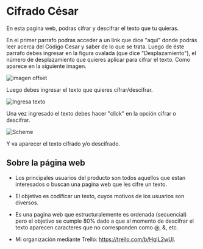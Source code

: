 # Cifrado César 
En esta pagina web, podras cifrar y descifrar el texto que tu quieras.

En el primer parrafo podras acceder a un link que dice "aquí" donde podrás leer acerca del Código Cesar y saber de lo que se trata.
Luego de éste parrafo debes ingresar en la figura ovalada (que dice "Desplazamiento"), el número de desplazamiento que quieres aplicar para cifrar el texto. Como aparece en la siguiente imagen. 

![imagen offset](https://sumel.cl/imagen3.jpeg)

Luego debes ingresar el texto que quieres cifrar/descifrar.

![Ingresa texto](https://sumel.cl/imagen2.jpeg)

Una vez ingresado el texto debes hacer "click" en la opción cifrar o descifrar.

![Scheme](https://sumel.cl/imagen1.jpeg)

Y va aparecer el texto cifrado y/o descifrado.




## **Sobre la página web**

- Los principales usuarios del producto son todos aquellos que estan interesados o buscan una pagina web que les cifre un texto. 

- El objetivo es codificar un texto, cuyos motivos de los usuarios son diversos.

- Es una pagina web que estructuralemente es ordenada (secuencial) pero el objetivo se cumple 80% dado a que al momento de descifrar el texto aparecen caracteres que no corresponden como @, &, etc.

- Mi organización mediante Trello: https://trello.com/b/HqIL2wUI.




